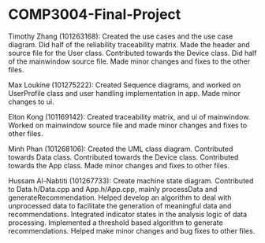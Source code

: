 # COMP3004-Final-Project

Timothy Zhang (101263168): Created the use cases and the use case diagram. Did half of the reliability traceability matrix. Made the header and source file for the User class. Contributed towards the Device class. Did half of the mainwindow source file. Made minor changes and fixes to the other files.

Max Loukine (101275222): Created Sequence diagrams, and worked on UserProfile class and user handling implementation in app. Made minor changes to ui.

Elton Kong (101169142): Created traceability matrix, and ui of mainwindow. Worked on mainwindow source file and made minor changes and fixes to other files.

Minh Phan (101268106): Created the UML class diagram. Contributed towards Data class. Contributed towards the Device class. Contributed towards the App class. Made minor changes and fixes to other files.

Hussam Al-Nabtiti (101267733): Create machine state diagram. Contributed to Data.h/Data.cpp and App.h/App.cpp, mainly processData and generateRecommendation. Helped develop an algorithm to deal with unprocessed data to facilitate the generation of meaningful data and recommendations. Integrated indicator states in the analysis logic of data processing. Implemented a threshold based algorithm to generate recommendations. Helped make minor changes and bug fixes to other files.

